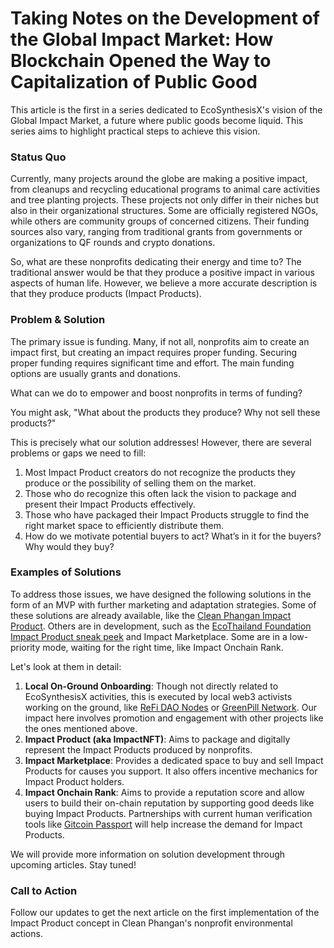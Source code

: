 # Taking Notes on the Development of the Global Impact Market: How Blockchain Opened the Way to Capitalization of Public Good

This article is the first in a series dedicated to EcoSynthesisX's vision of the Global Impact Market, a future where public goods become liquid. This series aims to highlight practical steps to achieve this vision.

### Status Quo

Currently, many projects around the globe are making a positive impact, from cleanups and recycling educational programs to animal care activities and tree planting projects. These projects not only differ in their niches but also in their organizational structures. Some are officially registered NGOs, while others are community groups of concerned citizens. Their funding sources also vary, ranging from traditional grants from governments or organizations to QF rounds and crypto donations.

So, what are these nonprofits dedicating their energy and time to? The traditional answer would be that they produce a positive impact in various aspects of human life. However, we believe a more accurate description is that they produce products (Impact Products).

### Problem & Solution

The primary issue is funding. Many, if not all, nonprofits aim to create an impact first, but creating an impact requires proper funding. Securing proper funding requires significant time and effort. The main funding options are usually grants and donations.

What can we do to empower and boost nonprofits in terms of funding?

You might ask, "What about the products they produce? Why not sell these products?"

This is precisely what our solution addresses! However, there are several problems or gaps we need to fill:

1. Most Impact Product creators do not recognize the products they produce or the possibility of selling them on the market.
2. Those who do recognize this often lack the vision to package and present their Impact Products effectively.
3. Those who have packaged their Impact Products struggle to find the right market space to efficiently distribute them.
4. How do we motivate potential buyers to act? What’s in it for the buyers? Why would they buy?

### Examples of Solutions

To address those issues, we have designed the following solutions in the form of an MVP with further marketing and adaptation strategies. Some of these solutions are already available, like the [Clean Phangan Impact Product](https://cleanphangan.impactnft.xyz/). Others are in development, such as the [EcoThailand Foundation Impact Product sneak peek](https://x.com/EcoSynthesisX/status/1813454141592920462) and Impact Marketplace. Some are in a low-priority mode, waiting for the right time, like Impact Onchain Rank.

Let's look at them in detail:

1. **Local On-Ground Onboarding**: Though not directly related to EcoSynthesisX activities, this is executed by local web3 activists working on the ground, like [ReFi DAO Nodes](https://www.refidao.com/) or [GreenPill Network](https://greenpill.network/). Our impact here involves promotion and engagement with other projects like the ones mentioned above.
2. **Impact Product (aka ImpactNFT)**: Aims to package and digitally represent the Impact Products produced by nonprofits.
3. **Impact Marketplace**: Provides a dedicated space to buy and sell Impact Products for causes you support. It also offers incentive mechanics for Impact Product holders.
4. **Impact Onchain Rank**: Aims to provide a reputation score and allow users to build their on-chain reputation by supporting good deeds like buying Impact Products. Partnerships with current human verification tools like [Gitcoin Passport](https://passport.gitcoin.co/) will help increase the demand for Impact Products.

We will provide more information on solution development through upcoming articles. Stay tuned!

### Call to Action

Follow our updates to get the next article on the first implementation of the Impact Product concept in Clean Phangan's nonprofit environmental actions.
